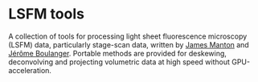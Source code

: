 # LSFM tools

A collection of tools for processing light sheet fluorescence microscopy (LSFM) data, particularly stage-scan data, written by [James Manton](https://github.com/jdmanton) and [Jérôme Boulanger](https://github.com/jboulanger).
Portable methods are provided for deskewing, deconvolving and projecting volumetric data at high speed without GPU-acceleration.
